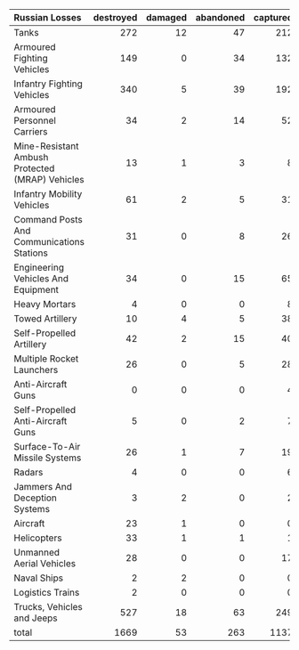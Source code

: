| Russian Losses                                   |   destroyed |   damaged |   abandoned |   captured |   total |
|:-------------------------------------------------|------------:|----------:|------------:|-----------:|--------:|
| Tanks                                            |         272 |        12 |          47 |        212 |     543 |
| Armoured Fighting Vehicles                       |         149 |         0 |          34 |        132 |     315 |
| Infantry Fighting Vehicles                       |         340 |         5 |          39 |        192 |     576 |
| Armoured Personnel Carriers                      |          34 |         2 |          14 |         52 |     102 |
| Mine-Resistant Ambush Protected  (MRAP) Vehicles |          13 |         1 |           3 |          8 |      25 |
| Infantry Mobility Vehicles                       |          61 |         2 |           5 |         31 |      99 |
| Command Posts And Communications Stations        |          31 |         0 |           8 |         26 |      65 |
| Engineering Vehicles And Equipment               |          34 |         0 |          15 |         65 |     114 |
| Heavy Mortars                                    |           4 |         0 |           0 |          8 |      12 |
| Towed Artillery                                  |          10 |         4 |           5 |         38 |      57 |
| Self-Propelled Artillery                         |          42 |         2 |          15 |         40 |      99 |
| Multiple Rocket Launchers                        |          26 |         0 |           5 |         28 |      59 |
| Anti-Aircraft Guns                               |           0 |         0 |           0 |          4 |       4 |
| Self-Propelled Anti-Aircraft Guns                |           5 |         0 |           2 |          7 |      14 |
| Surface-To-Air Missile Systems                   |          26 |         1 |           7 |         19 |      53 |
| Radars                                           |           4 |         0 |           0 |          6 |      10 |
| Jammers And Deception Systems                    |           3 |         2 |           0 |          2 |       7 |
| Aircraft                                         |          23 |         1 |           0 |          0 |      24 |
| Helicopters                                      |          33 |         1 |           1 |          1 |      36 |
| Unmanned Aerial Vehicles                         |          28 |         0 |           0 |         17 |      45 |
| Naval Ships                                      |           2 |         2 |           0 |          0 |       4 |
| Logistics Trains                                 |           2 |         0 |           0 |          0 |       2 |
| Trucks, Vehicles and Jeeps                       |         527 |        18 |          63 |        249 |     857 |
| total                                            |        1669 |        53 |         263 |       1137 |    3122 |